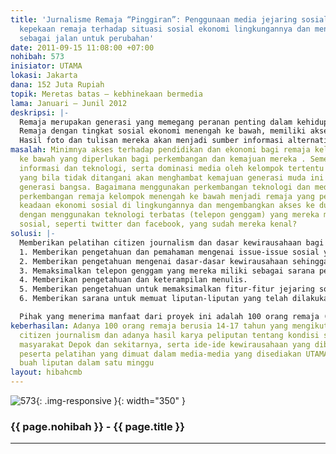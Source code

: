 ```yaml
---
title: 'Jurnalisme Remaja “Pinggiran”: Penggunaan media jejaring sosial untuk meningkatkan
  kepekaan remaja terhadap situasi sosial ekonomi lingkungannya dan mengenalkan kewirausahaan
  sebagai jalan untuk perubahan'
date: 2011-09-15 11:08:00 +07:00
nohibah: 573
inisiator: UTAMA
lokasi: Jakarta
dana: 152 Juta Rupiah
topik: Meretas batas – kebhinekaan bermedia
lama: Januari – Junil 2012
deskripsi: |-
  Remaja merupakan generasi yang memegang peranan penting dalam kehidupan bangsa di masa yang akan datang sehingga perkembangan dan pendidikan mereka merupakan hal yang penting untuk diperhatian. Media, perkembangan teknologi, situasi sosial, ekonomi, dan politik bangsa merupakan hal-hal di lingkungan remaja yang ikut mempengaruhi perkembangan mereka.
  Remaja dengan tingkat sosial ekonomi menengah ke bawah, memiliki akses terbatas terhadap pendidikan dan perekonomian tetapi sebagian besar memiliki akses yang cukup besar terhadap teknolog dan media informasi. Walaupun sejauh ini mereka menggunakannya untuk kepentingan pribadi, cenderung menjadi konsumen pasif dari benda-benda teknologi ini. Keadaan ini menjadi situasi yang potensial untuk mendorong perubahan. Para remaja diajak dan dilatih untuk memaksimalkan penggunaan teknologi yang mereka miliki dan jejaring-jejaring sosial yang sudah mereka kenal, seperti facebook dan twitter, untuk mencari tahu dan mendapatkan gambaran utuh terhadap masalah sosial ekonomi di lingkungannya serta mengembangkan peluang-peluang yang mereka miliki untuk mendapatkan kesempatan yang lebih baik untuk masa depan mereka dan memutus rantai kemiskinan yang membelenggu mereka.
  Hasil foto dan tulisan mereka akan menjadi sumber informasi alternatif bagi lingkungannya yang memotret hal-hal yang tak terlihat media-media besar yang ada. Apresiasi terhadap karya mereka akan meningkatkan rasa percaya diri mereka, kepekaan terhadap lingkungan, dan semangat untuk berkarya di usia muda.
masalah: Minimnya akses terhadap pendidikan dan ekonomi bagi remaja kelompok menengah
  ke bawah yang diperlukan bagi perkembangan dan kemajuan mereka . Sementara kemajuan
  informasi dan teknologi, serta dominasi media oleh kelompok tertentu menjadi tantangan
  yang bila tidak ditangani akan menghambat kemajuan generasi muda ini dan akhirnya
  generasi bangsa. Bagaimana menggunakan perkembangan teknologi dan media untuk membantu
  perkembangan remaja kelompok menengah ke bawah menjadi remaja yang peduli terhadap
  keadaan ekonomi sosial di lingkungannya dan mengembangkan akses ke dunia wirausaha
  dengan menggunakan teknologi terbatas (telepon genggam) yang mereka miliki dan jejaring
  sosial, seperti twitter dan facebook, yang sudah mereka kenal?
solusi: |-
  Memberikan pelatihan citizen journalism dan dasar kewirausahaan bagi para kelompok remaja ini agar mereka memiliki kemampuan untuk:
  1. Memberikan pengetahuan dan pemahaman mengenai issue-issue sosial yang ada di lingkungan mereka.
  2. Memberikan pengetahuan mengenai dasar-dasar kewirausahaan sehingga mereka bisa melihat setiap peluang yang ada di lingkungannya yang dapat digunakan untuk mengatasi masalah-masalah sosial ekonomi di lingkungannya.
  3. Memaksimalkan telepon genggam yang mereka miliki sebagai sarana peliputan berita masalah sosial ekonomi di lingkungannya.
  4. Memberikan pengetahuan dan keterampilan menulis.
  5. Memberikan pengetahuan untuk memaksimalkan fitur-fitur jejaring sosial yang ada di dunia maya.
  6. Memberikan sarana untuk memuat liputan-liputan yang telah dilakukan oleh para remaja peserta pelatihan sebagai sarana penyebaran informasi dan fasillitasi hasil-hasil karya mereka.

  Pihak yang menerima manfaat dari proyek ini adalah 100 orang remaja (14-17 tahun) dari wilayah tersebut. Diharapkan pelatihan ini dapat menjadi stimulus dalam perubahan ke arah yang lebih baik bagi kelompok remaja dan lingkungan tersebut
keberhasilan: Adanya 100 orang remaja berusia 14-17 tahun yang mengikuti pelatihan
  citizen journalism dan adanya hasil karya peliputan tentang kondisi sosial ekonomi
  masyarakat Depok dan sekitarnya, serta ide-ide kewirausahaan yang dibuat oleh para
  peserta pelatihan yang dimuat dalam media-media yang disediakan UTAMA minimal 5
  buah liputan dalam satu minggu
layout: hibahcmb
---
```


![573](/static/img/hibahcmb/573.png){: .img-responsive }{: width="350" }

### {{ page.nohibah }} - {{ page.title }}

---
